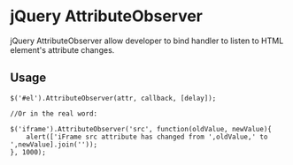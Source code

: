 # jQuery AttributeObserver

jQuery AttributeObserver allow developer to bind handler to listen to HTML element's attribute changes.

## Usage
	
	$('#el').AttributeObserver(attr, callback, [delay]);
	
	//Or in the real word:
	
	$('iframe').AttributeObserver('src', function(oldValue, newValue){
		alert(['iFrame src attribute has changed from ',oldValue,' to ',newValue].join(''));
	}, 1000);